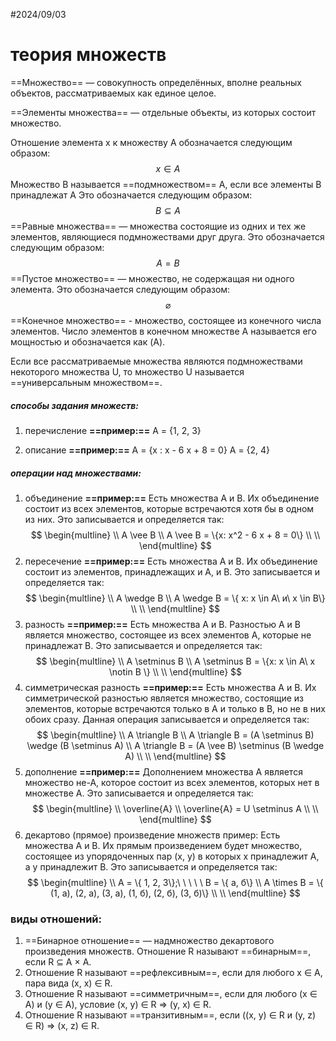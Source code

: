 #2024/09/03
# теория множеств


==Множество== — совокупность определённых, вполне реальных объектов, рассматриваемых как единое целое.

==Элементы множества== — отдельные объекты, из которых состоит множество.

Отношение элемента x к множеству A обозначается следующим образом: $$ x \in A $$
Множество B называется ==подмножеством== A, если все элементы B принадлежат A Это обозначается следующим образом: $$ B \subseteq A $$
==Равные множества== — множества состоящие из одних и тех же элементов, являющиеся подмножествами друг друга. Это обозначается следующим образом: $$ A = B $$
==Пустое множество== — множество, не содержащая ни одного элемента. Это обозначается следующим образом: $$ \varnothing $$
==Конечное множество== - множество, состоящее из конечного числа элементов. Число элементов в конечном множестве A называется его мощностью и обозначается как (A).

Если все рассматриваемые множества являются подмножествами некоторого множества U, то множество U называется ==универсальным множеством==.

##### способы задания множеств:

1. перечисление
	**==пример:==**
	A = {1, 2, 3}
	
2. описание
	**==пример:==**
	A = {x : x - 6 x + 8 = 0}
	A = {2, 4}

##### операции над множествами:

1. объединение
	**==пример:==** Есть множества A и B. Их объединение состоит из всех элементов, которые встречаются хотя бы в одном из них. Это записывается и определяется так:  $$ \begin{multline} \\ 
	A \vee B \\
	A \vee B = \{x: x^2 - 6 x + 8 = 0\} \\
	\\ \end{multline} $$
2. пересечение
	**==пример:==** Есть множества A и B. Их объединение состоит из элементов, принадлежащих и A, и B. Это записывается и определяется так:  $$ \begin{multline} \\ 
	A \wedge B \\
	A \wedge B = \{ x: x \in A\ и\ x \in B\}  \\
	\\ \end{multline} $$
3.  разность
	**==пример:==** Есть множества A и B. Разностью A и B является множество, состоящее из всех элементов A, которые не принадлежат B. Это записывается и определяется так: $$ \begin{multline} \\ 
	A \setminus B \\
	A \setminus B = \{x: x \in A\ x \notin B \} \\
	\\ \end{multline} $$
4. cимметрическая разность
	**==пример:==** Есть множества A и B. Их симметрической разностью является множество, состоящие из элементов, которые встречаются только в A и только в B, но не в них обоих сразу. Данная операция записывается и определяется так: $$ \begin{multline} \\ 
	 A \triangle B \\
	 A \triangle B = (A \setminus B) \wedge (B \setminus A) \\
	 A \triangle B = (A \vee B) \setminus (B \wedge A) \\
	\\ \end{multline} $$
5. дополнение
	**==пример:==** Дополнением множества А является множество не-А, которое состоит из всех элементов, которых нет в множестве A. Это записывается и определяется так: $$ \begin{multline} \\ 
	\overline{A} \\
	\overline{A} = U \setminus A \\
	\\ \end{multline} $$
6.  декартово (прямое) произведение множеств
	пример: Есть множества A и B. Их прямым произведением будет множество, состоящее из упорядоченных пар (x, y) в которых x принадлежит A, а y принадлежит B. Это записывается и определяется так: $$ \begin{multline} \\ 
	A = \{ 1, 2, 3\};\ \ \ \ \  B = \{ а, б\} \\
	A \times B = \{ (1, а), (2, а), (3, а), (1, б), (2, б), (3, б)\} \\
	\\ \end{multline} $$
### виды отношений:

1. ==Бинарное отношение== — надмножество декартового произведения множеств. 
   Отношение R называют ==бинарным==, если R ⊆ A × A.
2. Отношение R называют ==рефлексивным==, если для любого x ∈ A, пара вида (x, x) ∈ R.
3. Отношение R называют ==симметричным==, если для любого (x ∈ A) и (y ∈ A), условие (x, y) ∈ R ⇒ (y, x) ∈ R.
4. Отношение R называют ==транзитивным==, если ((x, y) ∈ R и (y, z) ∈ R) ⇒ (x, z) ∈ R.

